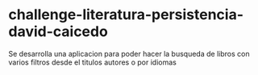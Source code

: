 # challenge-literatura-persistencia-david-caicedo
Se desarrolla una aplicacion para poder hacer la busqueda de libros con varios filtros desde el titulos autores o por idiomas
